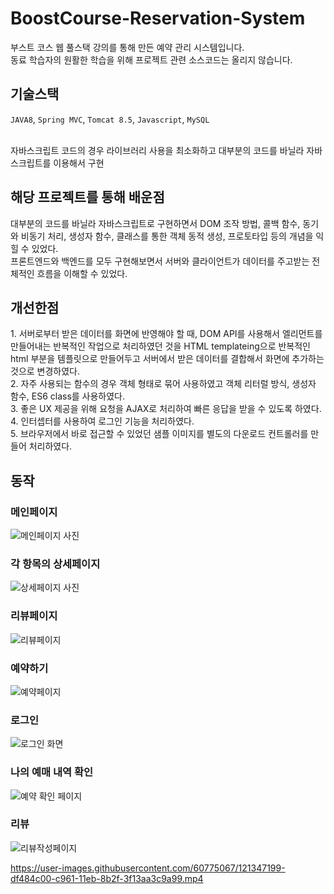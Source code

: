 # BoostCourse-Reservation-System
부스트 코스 웹 풀스택 강의를 통해 만든 예약 관리 시스템입니다.<br>
동료 학습자의 원활한 학습을 위해 프로젝트 관련 소스코드는 올리지 않습니다. <br>

<h2>기술스택</h2>
<code>JAVA8</code>, <code>Spring MVC</code>, <code>Tomcat 8.5</code>, <code>Javascript</code>, <code>MySQL</code><br><br>

자바스크립트 코드의 경우 라이브러리 사용을 최소화하고 대부분의 코드를 바닐라 자바스크립트를 이용해서 구현

<h2>해당 프로젝트를 통해 배운점</h2>
대부분의 코드를 바닐라 자바스크립트로 구현하면서 DOM 조작 방법, 콜백 함수, 동기와 비동기 처리, 생성자 함수, 클래스를 통한 객체 동적 생성, 프로토타입 등의 개념을 익힐 수 있었다.<br>
프론트엔드와 백엔드를 모두 구현해보면서 서버와 클라이언트가 데이터를 주고받는 전체적인 흐름을 이해할 수 있었다.<br>

<h2>개선한점</h2>
1. 서버로부터 받은 데이터를 화면에 반영해야 할 때, DOM API를 사용해서 엘리먼트를 만들어내는 반복적인 작업으로 처리하였던 것을 HTML templateing으로 반복적인 html 부분을 템플릿으로 만들어두고 서버에서 받은 데이터를 결합해서 화면에 추가하는 것으로 변경하였다. <br>
2. 자주 사용되는 함수의 경우 객체 형태로 묶어 사용하였고 객체 리터럴 방식, 생성자 함수, ES6 class를 사용하였다.<br>
3. 좋은 UX 제공을 위해 요청을 AJAX로 처리하여 빠른 응답을 받을 수 있도록 하였다.<br>
4. 인터셉터를 사용하여 로그인 기능을 처리하였다.<br>
5. 브라우저에서 바로 접근할 수 있었던 샘플 이미지를 별도의 다운로드 컨트롤러를 만들어 처리하였다.<br>

<h2>동작</h2>

<h3>메인페이지</h3>

![메인페이지 사진](https://user-images.githubusercontent.com/60775067/121348112-e9b71580-c962-11eb-825e-ad2f4bc5db83.jpg)

<h3>각 항목의 상세페이지</h3>

![상세페이지 사진](https://user-images.githubusercontent.com/60775067/121347689-6eedfa80-c962-11eb-999c-f1aad6f66891.jpg)

<h3>리뷰페이지</h3>

![리뷰페이지](https://user-images.githubusercontent.com/60775067/121347908-ae1c4b80-c962-11eb-9bfd-8d55d6fd77d5.jpg)

<h3>예약하기</h3>

![예약페이지](https://user-images.githubusercontent.com/60775067/121348235-0e12f200-c963-11eb-8c21-f07372546baa.jpg)


<h3>로그인</h3>

![로그인 화면](https://user-images.githubusercontent.com/60775067/121348302-271ba300-c963-11eb-8f88-a861be8b0301.jpg)

<h3>나의 예매 내역 확인</h3>

![예약 확인 페이지](https://user-images.githubusercontent.com/60775067/121348367-3f8bbd80-c963-11eb-8e19-bd1de26ad926.jpg)

<h3>리뷰 </h3>

![리뷰작성페이지](https://user-images.githubusercontent.com/60775067/121348428-516d6080-c963-11eb-8c5b-4103615ad6bd.jpg)


https://user-images.githubusercontent.com/60775067/121347199-df484c00-c961-11eb-8b2f-3f13aa3c9a99.mp4






